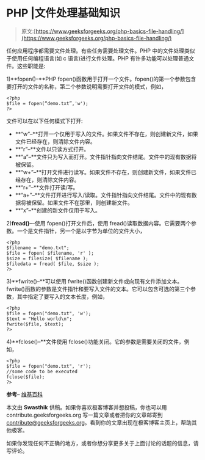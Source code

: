 # PHP |文件处理基础知识

> 原文:[https://www.geeksforgeeks.org/php-basics-file-handling/](https://www.geeksforgeeks.org/php-basics-file-handling/)

任何应用程序都需要文件处理。有些任务需要处理文件。PHP 中的文件处理类似于使用任何编程语言(如 c 语言)进行文件处理。PHP 有许多功能可以处理普通文件。这些职能是:

1)**fopen()–**PHP fopen()函数用于打开一个文件。fopen()的第一个参数包含要打开的文件的名称，第二个参数说明需要打开文件的模式，例如，

```
<?php
$file = fopen(“demo.txt”,'w');
?>
```

文件可以在以下任何模式下打开:

*   **“w”–**打开一个仅用于写入的文件。如果文件不存在，则创建新文件，如果文件已经存在，则清除文件内容。
*   **“r”–**文件以只读方式打开。
*   **“a”–**文件只为写入而打开。文件指针指向文件结尾。文件中的现有数据将被保留。
*   **“w+”–**打开文件进行读写。如果文件不存在，则创建新文件，如果文件已经存在，则清除文件内容。
*   **“r+”–**文件打开读/写。
*   **“a+”–**文件打开进行写入/读取。文件指针指向文件结尾。文件中的现有数据将被保留。如果文件不在那里，则创建新文件。
*   **“x”–**创建的新文件仅用于写入。

2)**fread()–**–使用 fopen()打开文件后，使用 fread()读取数据内容。它需要两个参数。一个是文件指针，另一个是以字节为单位的文件大小，

```
<?php
$filename = "demo.txt";
$file = fopen( $filename, 'r' );
$size = filesize( $filename );
$filedata = fread( $file, $size );
?>
```

3)**fwrite()–**可以使用 fwrite()函数创建新文件或向现有文件添加文本。fwrite()函数的参数是文件指针和要写入文件的文本。它可以包含可选的第三个参数，其中指定了要写入的文本长度，例如，

```
<?php
$file = fopen("demo.txt", 'w');
$text = "Hello world\n";
fwrite($file, $text);
?>
```

4)**fclose()–**文件使用 fclose()功能关闭。它的参数是需要关闭的文件，例如，

```
<?php
$file = fopen("demo.txt", 'r');
//some code to be executed
fclose($file);
?>
```

**参考–**
[维基百科](https://en.wikibooks.org/wiki/PHP_and_MySQL_Programming/File_Handling)

本文由 **Swasthik** 供稿。如果你喜欢极客博客并想投稿，你也可以用 contribute.geeksforgeeks.org 写一篇文章或者把你的文章邮寄到 contribute@geeksforgeeks.org。看到你的文章出现在极客博客主页上，帮助其他极客。

如果你发现任何不正确的地方，或者你想分享更多关于上面讨论的话题的信息，请写评论。